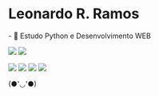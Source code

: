 <h1>Leonardo R. Ramos</h1>
- 🐍 Estudo Python e Desenvolvimento WEB
<p></p>
<div>
  <a href="https://www.linkedin.com/in/leonardo-rodrigues-1a608325b/" target="_blank"><img src="https://img.shields.io/badge/LinkedIn-0077B5?style=for-the-badge&logo=linkedin&logoColor=white"></a>
  <a href="https://www.instagram.com/_lleleoo/" target="_blank"><img src="https://img.shields.io/badge/Instagram-E4405F?style=for-the-badge&logo=instagram&logoColor=white"></a>
</div>
<p></p>

<img src="https://img.shields.io/badge/Python-14354C?style=for-the-badge&logo=python&logoColor=white"> <img src="https://img.shields.io/badge/HTML-239120?style=for-the-badge&logo=html5&logoColor=white"> <img src="https://img.shields.io/badge/CSS-239120?&style=for-the-badge&logo=css3&logoColor=white"> <img src="https://img.shields.io/badge/JavaScript-323330?style=for-the-badge&logo=javascript&logoColor=F7DF1E">

(●'◡'●)
